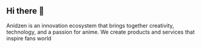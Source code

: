 ## Hi there 👋

Anidzen is an innovation ecosystem that brings together creativity, technology, and a passion for anime. We create products and services that inspire fans world
